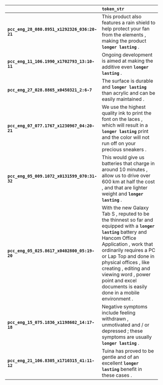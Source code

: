 |                                              | `token_str`                                                                                                                                                                                                                                                                                                                                       |
|:---------------------------------------------|:--------------------------------------------------------------------------------------------------------------------------------------------------------------------------------------------------------------------------------------------------------------------------------------------------------------------------------------------------|
| **`pcc_eng_28_080.8951_x1292326_036:20-21`** | This product also features a rain shield to help protect your fan from the elements , making the product __``longer lasting``__ .                                                                                                                                                                                                                 |
| **`pcc_eng_11_106.1990_x1702793_13:10-11`**  | Ongoing development is aimed at making the additive even __``longer lasting``__ .                                                                                                                                                                                                                                                                 |
| **`pcc_eng_27_028.8865_x0450321_2:6-7`**     | The surface is durable and __``longer lasting``__ than acrylic and can be easily maintained .                                                                                                                                                                                                                                                     |
| **`pcc_eng_07_077.1767_x1230967_04:20-21`**  | We use the highest quality ink to print the font on the laces , which will result in a __``longer lasting``__ print and the color will not run off on your precious sneakers .                                                                                                                                                                    |
| **`pcc_eng_05_009.1072_x0131599_070:31-32`** | This would give us batteries that charge in around 10 minutes , allow us to drive over 600 km at half the cost , and that are lighter weight and __``longer lasting``__ .                                                                                                                                                                         |
| **`pcc_eng_05_025.8617_x0402800_05:19-20`**  | With the new Galaxy Tab S , reputed to be the thinnest so far and equipped with a __``longer lasting``__ battery and Hancom Office Application , work that ordinarily requires a PC or Lap Top and done in physical offices , like creating , editing and viewing word , power point and excel documents is easily done in a mobile environment . |
| **`pcc_eng_15_075.1836_x1198602_14:17-18`**  | Negative symptoms include feeling withdrawn , unmotivated and / or depressed ; these symptoms are usually __``longer lasting``__ .                                                                                                                                                                                                                |
| **`pcc_eng_21_106.8305_x1710315_41:11-12`**  | Tuina has proved to be gentle and of an excellent __``longer lasting``__ benefit in these cases .                                                                                                                                                                                                                                                 |